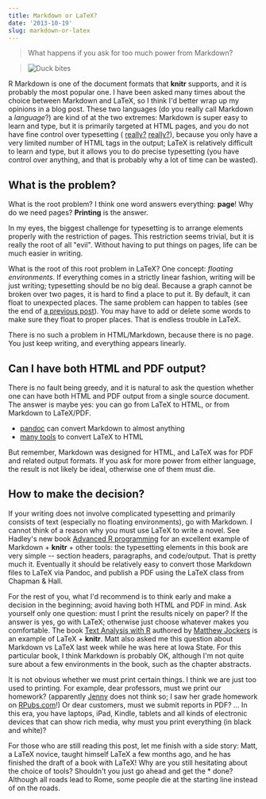 ```yaml
---
title: Markdown or LaTeX?
date: '2013-10-19'
slug: markdown-or-latex
---
```


> What happens if you ask for too much power from Markdown?

> ![Duck bites](https://db.yihui.name/imgur/vGwGF7s.gif)

R Markdown is one of the document formats that **knitr** supports, and it is
probably the most popular one. I have been asked many times about the choice
between Markdown and LaTeX, so I think I'd better wrap up my opinions in a
blog post. These two languages (do you really call Markdown a _language_?)
are kind of at the two extremes: Markdown is super easy to learn and type,
but it is primarily targeted at HTML pages, and you do not have fine control
over typesetting (
[really?](http://cran.r-project.org/web/packages/knitr/vignettes/docco-classic.html)
[really?](http://cran.r-project.org/web/packages/knitr/vignettes/docco-linear.html)),
because you only have a very limited number of HTML tags in the output;
LaTeX is relatively difficult to learn and type, but it allows you to do
precise typesetting (you have control over anything, and that is probably
why a lot of time can be wasted).

## What is the problem?

What is the root problem? I think one word answers everything: **page**! Why
do we need pages? **Printing** is the answer.

In my eyes, the biggest challenge for typesetting is to arrange elements
properly with the restriction of pages. This restriction seems trivial, but
it is really the root of all "evil". Without having to put things on pages,
life can be much easier in writing.

What is the root of this root problem in LaTeX? One concept: _floating
environments_. If everything comes in a strictly linear fashion, writing
will be just writing; typesetting should be no big deal. Because a graph
cannot be broken over two pages, it is hard to find a place to put it. By
default, it can float to unexpected places. The same problem can happen to
tables (see the end of [a previous post](/en/2012/10/lyx-vs-latex/)). You
may have to add or delete some words to make sure they float to proper
places. That is endless trouble in LaTeX.

There is no such a problem in HTML/Markdown, because there is no page. You
just keep writing, and everything appears linearly.

## Can I have both HTML and PDF output?

There is no fault being greedy, and it is natural to ask the question
whether one can have both HTML and PDF output from a single source document.
The answer is maybe yes: you can go from LaTeX to HTML, or from Markdown to
LaTeX/PDF.

- [pandoc](http://johnmacfarlane.net/pandoc/) can convert Markdown to almost anything
- [many tools](http://enc.com.au/docs/latexhtml/) to convert LaTeX to HTML

But remember, Markdown was designed for HTML, and LaTeX was for PDF and
related output formats. If you ask for more power from either language, the
result is not likely be ideal, otherwise one of them must die.

## How to make the decision?

If your writing does not involve complicated typesetting and primarily
consists of text (especially no floating environments), go with Markdown. I
cannot think of a reason why you must use LaTeX to write a novel. See
Hadley's new book [Advanced R programming](http://adv-r.had.co.nz) for an
excellent example of Markdown + **knitr** + other tools: the typesetting
elements in this book are very simple -- section headers, paragraphs, and
code/output. That is pretty much it. Eventually it should be relatively easy
to convert those Markdown files to LaTeX via Pandoc, and publish a PDF using
the LaTeX class from Chapman & Hall.

For the rest of you, what I'd recommend is to think early and make a
decision in the beginning; avoid having both HTML and PDF in mind. Ask
yourself only one question: must I print the results nicely on paper? If the
answer is yes, go with LaTeX; otherwise just choose whatever makes you
comfortable. The book [Text Analysis with
R](http://www.matthewjockers.net/2013/09/03/tawr/) authored by [Matthew
Jockers](http://www.matthewjockers.net/) is an example of LaTeX + **knitr**.
Matt also asked me this question about Markdown vs LaTeX last week while he
was here at Iowa State. For this particular book, I think Markdown is
probably OK, although I'm not quite sure about a few environments in the
book, such as the chapter abstracts.

It is not obvious whether we must print certain things. I think we are just
too used to printing. For example, dear professors, must we print our
homework? (apparently [Jenny](http://www.stat.ubc.ca/~jenny/STAT545A/) does
not think so; I saw her grade homework on [RPubs.com](http://rpubs.com)!) Or
dear customers, must we submit reports in PDF? ... In this era, you have
laptops, iPad, Kindle, tablets and all kinds of electronic devices that can
show rich media, why must you print everything (in black and white)?

For those who are still reading this post, let me finish with a side story:
Matt, a LaTeX novice, taught himself LaTeX a few months ago, and he has
finished the draft of a book with LaTeX! Why are you still hesitating about
the choice of tools? Shouldn't you just go ahead and get the * done?
Although all roads lead to Rome, some people die at the starting line
instead of on the roads.
